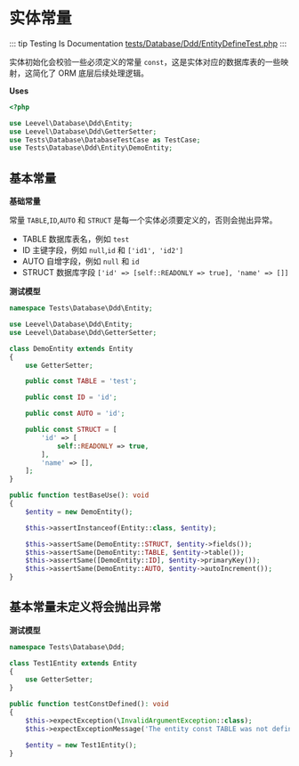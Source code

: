 # 实体常量

::: tip Testing Is Documentation
[tests/Database/Ddd/EntityDefineTest.php](https://github.com/hunzhiwange/framework/blob/master/tests/Database/Ddd/EntityDefineTest.php)
:::
    
实体初始化会校验一些必须定义的常量 `const`，这是实体对应的数据库表的一些映射，这简化了 ORM 底层后续处理逻辑。


**Uses**

``` php
<?php

use Leevel\Database\Ddd\Entity;
use Leevel\Database\Ddd\GetterSetter;
use Tests\Database\DatabaseTestCase as TestCase;
use Tests\Database\Ddd\Entity\DemoEntity;
```

## 基本常量

**基础常量**

常量 `TABLE`,`ID`,`AUTO` 和 `STRUCT` 是每一个实体必须要定义的，否则会抛出异常。

 * TABLE 数据库表名，例如 `test`
 * ID 主键字段，例如 `null`,`id` 和 `['id1', 'id2']`
 * AUTO 自增字段，例如 `null` 和 `id`
 * STRUCT 数据库字段 `['id' => [self::READONLY => true], 'name' => []]`

**测试模型**

``` php
namespace Tests\Database\Ddd\Entity;

use Leevel\Database\Ddd\Entity;
use Leevel\Database\Ddd\GetterSetter;

class DemoEntity extends Entity
{
    use GetterSetter;

    public const TABLE = 'test';

    public const ID = 'id';

    public const AUTO = 'id';

    public const STRUCT = [
        'id' => [
            self::READONLY => true,
        ],
        'name' => [],
    ];
}
```


``` php
public function testBaseUse(): void
{
    $entity = new DemoEntity();

    $this->assertInstanceof(Entity::class, $entity);

    $this->assertSame(DemoEntity::STRUCT, $entity->fields());
    $this->assertSame(DemoEntity::TABLE, $entity->table());
    $this->assertSame([DemoEntity::ID], $entity->primaryKey());
    $this->assertSame(DemoEntity::AUTO, $entity->autoIncrement());
}
```
    
## 基本常量未定义将会抛出异常

**测试模型**

``` php
namespace Tests\Database\Ddd;

class Test1Entity extends Entity
{
    use GetterSetter;
}
```


``` php
public function testConstDefined(): void
{
    $this->expectException(\InvalidArgumentException::class);
    $this->expectExceptionMessage('The entity const TABLE was not defined.');

    $entity = new Test1Entity();
}
```